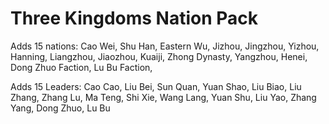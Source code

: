 # Three Kingdoms Nation Pack

Adds 15 nations: Cao Wei, Shu Han, Eastern Wu, Jizhou, Jingzhou, Yizhou, Hanning, Liangzhou, Jiaozhou, Kuaiji, Zhong Dynasty, Yangzhou, Henei, Dong Zhuo Faction, Lu Bu Faction,

Adds 15 Leaders: Cao Cao, Liu Bei, Sun Quan, Yuan Shao, Liu Biao, Liu Zhang, Zhang Lu, Ma Teng, Shi Xie, Wang Lang, Yuan Shu, Liu Yao, Zhang Yang, Dong Zhuo, Lu Bu
